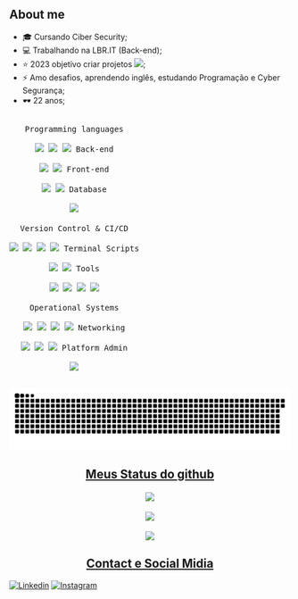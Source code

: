 ## About me

- 🎓 Cursando Ciber Security;
- 💻 Trabalhando na LBR.IT (Back-end);
- ⭐ 2023 objetivo criar projetos <img src="https://media.giphy.com/media/WUlplcMpOCEmTGBtBW/giphy.gif" width="30">;
- ⚡ Amo desafios, aprendendo inglês, estudando Programação e Cyber Segurança;
- 🕶️ 22 anos;

<p style="display: inline-block;" align="center">
  <kbd>
    <kbd>Programming languages</kbd>
    <br>
    <br>
    <img width="30px" src="https://cdn.jsdelivr.net/gh/devicons/devicon/icons/python/python-plain.svg" /> 
    <img width="30px" src="https://cdn.jsdelivr.net/gh/devicons/devicon/icons/csharp/csharp-plain.svg" /> 
    <img width="30px" src="https://icongr.am/devicon/java-original.svg?size=128&color=currentColor" />
  </kbd>
  <kbd>
    <kbd>Back-end</kbd>
    <br>
    <br>
    <img width="30px" src="https://cdn.jsdelivr.net/gh/devicons/devicon/icons/dotnetcore/dotnetcore-original.svg" />
    <img width="30px" src="https://cdn.jsdelivr.net/gh/devicons/devicon/icons/dot-net/dot-net-original.svg" />
  </kbd>
  <kbd>
    <kbd>Front-end</kbd>
    <br>
    <br>
    <img width="30px" src="https://cdn.jsdelivr.net/gh/devicons/devicon/icons/html5/html5-original.svg" /> 
    <img width="30px" src="https://cdn.jsdelivr.net/gh/devicons/devicon/icons/css3/css3-plain.svg" /> 
  </kbd>
  <kbd>
    <kbd>Database</kbd>
    <br>
    <br>
    <img width="30px" src="https://cdn.jsdelivr.net/gh/devicons/devicon/icons/mysql/mysql-plain.svg" />
  </kbd>
  <br>
  <br>
 
  <kbd>
    <kbd>Version Control & CI/CD</kbd>
    <br>
    <br>
    <img width="30px" src="https://icongr.am/devicon/github-original.svg?size=128&color=currentColor" />
    <img width="30px" src="https://icongr.am/devicon/gitlab-original.svg?size=128&color=currentColor" />
    <img width="30px" src="https://cdn.jsdelivr.net/gh/devicons/devicon/icons/git/git-plain.svg" />
    <img width="30px" src="https://cdn.jsdelivr.net/gh/devicons/devicon/icons/docker/docker-plain.svg" />
  </kbd>
  <kbd>
    <kbd>Terminal Scripts</kbd>
    <br>
    <br>
    <img width="30px" src="https://cdn.jsdelivr.net/gh/devicons/devicon/icons/bash/bash-original.svg" />
    <img width="30px" src="https://icongr.am/devicon/vim-original.svg?size=128&color=currentColor" />
  </kbd>
  <kbd>
    <kbd>Tools</kbd>
    <br>
    <br>
    <img width="30px" src="https://cdn.jsdelivr.net/gh/devicons/devicon/icons/vscode/vscode-original.svg" />
    <img width="30px" src="https://cdn.jsdelivr.net/gh/devicons/devicon/icons/jupyter/jupyter-original.svg" />
    <img width="30px" src="https://cdn.jsdelivr.net/gh/devicons/devicon/icons/pycharm/pycharm-original.svg" />
    <img width="30px" src="https://cdn.jsdelivr.net/gh/devicons/devicon/icons/visualstudio/visualstudio-plain.svg" />
  </kbd>
  <br>
  <br>

  <kbd>
    <kbd>Operational Systems</kbd>
    <br>
    <br>
    <img width="30px" src="https://img.icons8.com/color/30/linux.png" />
    <img width="30px" src="https://cdn.icon-icons.com/icons2/2415/PNG/512/debian_plain_logo_icon_146565.png" />
    <img width="30px" src="https://cdn.icon-icons.com/icons2/70/PNG/512/ubuntu_14143.png" />
    <img width="30px" src="https://img.icons8.com/color/30/windows-10.png" />
  </kbd>
  <kbd>
    <kbd>Networking</kbd>
    <br>
    <br>
    <img width="30px" src="https://cdn.icon-icons.com/icons2/779/PNG/512/ethernet_icon-icons.com_64699.png" />
    <img width="30px" src="https://cdn.icon-icons.com/icons2/779/PNG/512/wifi-1_icon-icons.com_64706.png" />
    <img width="30px" src="https://cdn.icon-icons.com/icons2/779/PNG/512/worldwide_icon-icons.com_64707.png" />
  </kbd>
   <kbd>
    <kbd>Platform Admin</kbd>
    <br>
    <br>
    <img width="30px" src="https://icongr.am/devicon/moodle-original.svg?size=128&color=currentColor" />
  </kbd>
</p>

![snake gif](https://github.com/TekyaygilFethi/TekyaygilFethi/blob/output/github-contribution-grid-snake.svg)

<h2 align="center"><u>Meus Status do github</u></h2>
<p align="center">
<img align="center" src="https://github-readme-stats.vercel.app/api/top-langs/?username=tatehira&layout=compact&theme=github_dark&langs_count=10&exclude_repo=kasweb">
<br>
<br>
<img align="center" src="https://github-readme-stats.vercel.app/api?username=tatehira&count_private=true&show_icons=trueline_height=21&theme=github_dark">	
<br>
<br>
<img align="center" src="https://github-readme-streak-stats.herokuapp.com/?user=tatehira&theme=holi-theme">
</p>

<div>
  <h2 align="center"><u>Contact e Social Midia</u></h2>
    <a href="https://www.linkedin.com/in/nick-tatehira/" target="_blank"><img src="https://img.shields.io/static/v1?label=&message=Linkedin&color=0A66C2&style=for-the-badge&logo=linkedin&logoColor=whitesmoke" alt="Linkedin"></a>
    <a href="https://www.instagram.com/nickspeak_/" target="_blank"><img src="https://img.shields.io/static/v1?label=&message=Instagram&color=lightpink&style=for-the-badge&logo=instagram&logoColor=black" alt="Instagram"></a>
</div>
